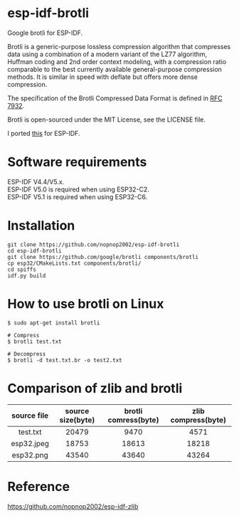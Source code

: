 # esp-idf-brotli
Google brotli for ESP-IDF.   

Brotli is a generic-purpose lossless compression algorithm that compresses data using a combination of a modern variant of the LZ77 algorithm, Huffman coding and 2nd order context modeling, with a compression ratio comparable to the best currently available general-purpose compression methods. It is similar in speed with deflate but offers more dense compression.   

The specification of the Brotli Compressed Data Format is defined in [RFC 7932](https://datatracker.ietf.org/doc/html/rfc7932).   

Brotli is open-sourced under the MIT License, see the LICENSE file.

I ported [this](https://github.com/google/brotli/blob/master/c/tools/brotli.c) for ESP-IDF.   

# Software requirements
ESP-IDF V4.4/V5.x.   
ESP-IDF V5.0 is required when using ESP32-C2.   
ESP-IDF V5.1 is required when using ESP32-C6.   

# Installation
```
git clone https://github.com/nopnop2002/esp-idf-brotli
cd esp-idf-brotli
git clone https://github.com/google/brotli components/brotli
cp esp32/CMakeLists.txt components/brotli/
cd spiffs
idf.py build
```

# How to use brotli on Linux
```
$ sudo apt-get install brotli

# Compress
$ brotli test.txt

# Decompress
$ brotli -d test.txt.br -o test2.txt
```


# Comparison of zlib and brotli

|source file|source size(byte)|brotli comress(byte)|zlib compress(byte)|
|:-:|:-:|:-:|:-:|
|test.txt|20479|9470|4571|
|esp32.jpeg|18753|18613|18218|
|esp32.png|43540|43640|43264|

# Reference
https://github.com/nopnop2002/esp-idf-zlib
